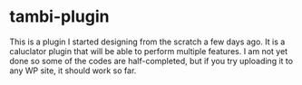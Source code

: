 # tambi-plugin

This is a plugin I started designing from the scratch a few days ago. 
It is a caluclator plugin that will be able to perform multiple features.
I am not yet done so some of the codes are half-completed, but if you try uploading it to any WP site, it should work so far.
